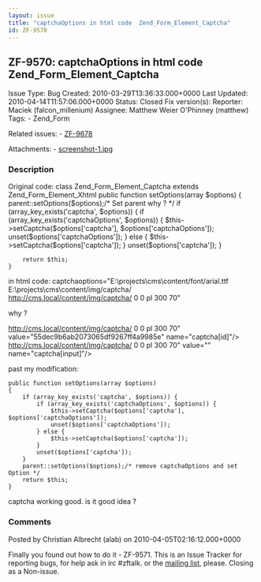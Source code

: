 ```yaml
---
layout: issue
title: "captchaOptions in html code  Zend_Form_Element_Captcha"
id: ZF-9570
---
```


ZF-9570: captchaOptions in html code Zend\_Form\_Element\_Captcha
-----------------------------------------------------------------

 Issue Type: Bug Created: 2010-03-29T13:36:33.000+0000 Last Updated: 2010-04-14T11:57:06.000+0000 Status: Closed Fix version(s): 
 Reporter:  Maciek (falcon\_millenium)  Assignee:  Matthew Weier O'Phinney (matthew)  Tags: - Zend\_Form
 
 Related issues: - [ZF-9678](/issues/browse/ZF-9678)
 
 Attachments: - [screenshot-1.jpg](/issues/secure/attachment/12963/screenshot-1.jpg)
 
### Description

Original code: class Zend\_Form\_Element\_Captcha extends Zend\_Form\_Element\_Xhtml public function setOptions(array $options) { parent::setOptions($options);/\* Set parent why ? \*/ if (array\_key\_exists('captcha', $options)) { if (array\_key\_exists('captchaOptions', $options)) { $this->setCaptcha($options['captcha'], $options['captchaOptions']); unset($options['captchaOptions']); } else { $this->setCaptcha($options['captcha']); } unset($options['captcha']); }

 
        return $this;
    }


in html code: captchaoptions="E:\\projects\\cms\\content/font/arial.ttf E:\\projects\\cms\\content/img/captcha/ <http://cms.local/content/img/captcha/> 0 0 pl 300 70"

why ?

http://cms.local/content/img/captcha/ 0 0 pl 300 70" value="55dec9b6ab2073065df9267ff4a9985e" name="captcha[id]"/> http://cms.local/content/img/captcha/ 0 0 pl 300 70" value="" name="captcha[input]"/>

past my modification:

 
    public function setOptions(array $options)
    {
        if (array_key_exists('captcha', $options)) {
            if (array_key_exists('captchaOptions', $options)) {
                $this->setCaptcha($options['captcha'], $options['captchaOptions']);
                unset($options['captchaOptions']);
            } else {
                $this->setCaptcha($options['captcha']);
            }
            unset($options['captcha']);
        }
        parent::setOptions($options);/* remove captchaOptions and set Option */
        return $this;
    }


captcha working good. is it good idea ?

 

 

### Comments

Posted by Christian Albrecht (alab) on 2010-04-05T02:16:12.000+0000

Finally you found out how to do it - ZF-9571. This is an Issue Tracker for reporting bugs, for help ask in irc #zftalk. or the [mailing list](http://n4.nabble.com/Zend-Framework-f634138.html), please. Closing as a Non-issue.

 

 